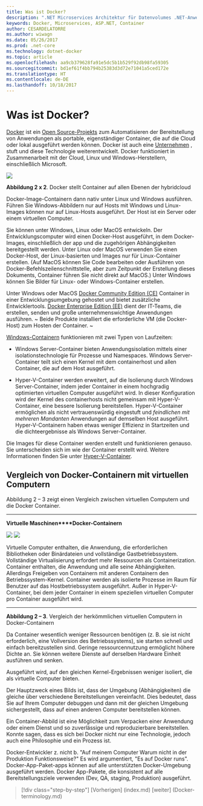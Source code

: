 ```yaml
---
title: Was ist Docker?
description: ".NET Microservices Architektur für Datenvolumes .NET-Anwendungen | Was ist Docker?"
keywords: Docker, Microservices, ASP.NET, Container
author: CESARDELATORRE
ms.author: wiwagn
ms.date: 05/26/2017
ms.prod: .net-core
ms.technology: dotnet-docker
ms.topic: article
ms.openlocfilehash: aa9cb379628fa91e5dc5b1b529f92db98fa59305
ms.sourcegitcommit: bd1ef61f4bb794b25383d3d72e71041a5ced172e
ms.translationtype: HT
ms.contentlocale: de-DE
ms.lasthandoff: 10/18/2017
---
```

# <a name="what-is-docker"></a>Was ist Docker?

[Docker](https://www.docker.com/) ist ein [Open Source-Projekts](https://github.com/docker/docker) zum Automatisieren der Bereitstellung von Anwendungen als portable, eigenständiger Container, die auf die Cloud oder lokal ausgeführt werden können. Docker ist auch eine [Unternehmen](https://www.docker.com/) , stuft und diese Technologie weiterentwickelt. Docker funktioniert in Zusammenarbeit mit der Cloud, Linux und Windows-Herstellern, einschließlich Microsoft.

![](./media/image2.png)

**Abbildung 2 x 2**. Docker stellt Container auf allen Ebenen der hybridcloud

Docker-Image-Containern dann nativ unter Linux und Windows ausführen. Führen Sie Windows-Abbildern nur auf Hosts mit Windows und Linux-Images können nur auf Linux-Hosts ausgeführt. Der Host ist ein Server oder einem virtuellen Computer.

Sie können unter Windows, Linux oder MacOS entwickeln. Der Entwicklungscomputer wird einen Docker-Host ausgeführt, in dem Docker-Images, einschließlich der app und die zugehörigen Abhängigkeiten bereitgestellt werden. Unter Linux oder MacOS verwenden Sie einen Docker-Host, der Linux-basierten und Images nur für Linux-Container erstellen. (Auf MacOS können Sie Code bearbeiten oder Ausführen von Docker-Befehlszeilenschnittstelle, aber zum Zeitpunkt der Erstellung dieses Dokuments, Container führen Sie nicht direkt auf MacOS.) Unter Windows können Sie Bilder für Linux- oder Windows-Container erstellen.

Unter Windows oder MacOS [Docker Community Edition (CE)](https://www.docker.com/community-edition) Container in einer Entwicklungsumgebung gehostet und bietet zusätzliche Entwicklertools. [Docker Enterprise Edition (EE)](https://www.docker.com/enterprise-edition) dient der IT-Teams, die erstellen, senden und große unternehmenswichtige Anwendungen ausführen. ~ Beide Produkte installiert die erforderliche VM (die Docker-Host) zum Hosten der Container. ~ 

[Windows-Containern](https://msdn.microsoft.com/en-us/virtualization/windowscontainers/about/about_overview) funktionieren mit zwei Typen von Laufzeiten:

-   Windows Server-Container bieten Anwendungsisolation mittels einer isolationstechnologie für Prozesse und Namespaces. Windows Server-Container teilt sich einen Kernel mit dem containerhost und allen Container, die auf dem Host ausgeführt.

-   Hyper-V-Container werden erweitert, auf die Isolierung durch Windows Server-Container, indem jeder Container in einem hochgradig optimierten virtuellen Computer ausgeführt wird. In dieser Konfiguration wird der Kernel des containerhosts nicht gemeinsam mit Hyper-V-Container, eine bessere Isolierung bereitstellen. Hyper-V-Container ermöglichen als nicht vertrauenswürdig eingestuft und *feindlichen mit mehreren Mandanten* Anwendungen auf demselben Host ausgeführt. Hyper-V-Containern haben etwas weniger Effizienz in Startzeiten und die dichteergebnisse als Windows Server-Container.

Die Images für diese Container werden erstellt und funktionieren genauso. Sie unterscheiden sich im wie der Container erstellt wird. Weitere Informationen finden Sie unter [Hyper-V-Container](https://msdn.microsoft.com/en-us/virtualization/windowscontainers/about/about_overview).

## <a name="comparing-docker-containers-with-virtual-machines"></a>Vergleich von Docker-Containern mit virtuellen Computern

Abbildung 2 – 3 zeigt einen Vergleich zwischen virtuellen Computern und die Docker Container.

  ------------------------------------------------------------------------------------------------------------------------------------------------------------------------------------- --------------------------------------------------------------------------------------------------------------------------------------------------------------------------------------------------------------------------------------------------------------------------------------------------------------
  **Virtuelle Maschinen****Docker-Containern** 
                                                                                                                                                                                        
  ![](./media/image3.png)                                                                                                                                ![](./media/image4.png)
                                                                                                                                                                                        
  Virtuelle Computer enthalten, die Anwendung, die erforderlichen Bibliotheken oder Binärdateien und vollständige Gastbetriebssystem. Vollständige Virtualisierung erfordert mehr Ressourcen als Containerization. Container enthalten, die Anwendung und alle seine Abhängigkeiten. Allerdings Freigeben von Containern mit anderen Containern den Betriebssystem-Kernel. Container werden als isolierte Prozesse im Raum für Benutzer auf das Hostbetriebssystem ausgeführt. Außer in Hyper-V-Container, bei dem jeder Container in einem speziellen virtuellen Computer pro Container ausgeführt wird.
  ------------------------------------------------------------------------------------------------------------------------------------------------------------------------------------- --------------------------------------------------------------------------------------------------------------------------------------------------------------------------------------------------------------------------------------------------------------------------------------------------------------

**Abbildung 2 – 3**. Vergleich der herkömmlichen virtuellen Computern in Docker-Containern

Da Container wesentlich weniger Ressourcen benötigen (z. B. sie ist nicht erforderlich, eine Vollversion des Betriebssystems), sie starten schnell und einfach bereitzustellen sind. Geringe ressourcennutzung ermöglicht höhere Dichte an. Sie können weitere Dienste auf derselben Hardware Einheit ausführen und senken.

Ausgeführt wird, auf den gleichen Kernel-Ergebnissen weniger isoliert, die als virtuelle Computer bieten.

Der Hauptzweck eines Bilds ist, dass der Umgebung (Abhängigkeiten) die gleiche über verschiedene Bereitstellungen vereinfacht. Dies bedeutet, dass Sie auf Ihrem Computer debuggen und dann mit der gleichen Umgebung sichergestellt, dass auf einen anderen Computer bereitstellen können.

Ein Container-Abbild ist eine Möglichkeit zum Verpacken einer Anwendung oder einem Dienst und so zuverlässige und reproduzierbare bereitstellen. Konnte sagen, dass es sich bei Docker nicht nur eine Technologie, jedoch auch eine Philosophie und ein Prozess ist.

Docker-Entwickler z. nicht b. "Auf meinem Computer Warum nicht in der Produktion Funktionsweise?" Es wird argumentiert, "Es auf Docker runs". Docker-App-Paket-apps können auf alle unterstützten Docker-Umgebung ausgeführt werden. Docker App-Pakete, die konsistent auf alle Bereitstellungsziele verwenden (Dev, QA, staging, Produktion) ausgeführt.

>[!div class="step-by-step"]
[Vorherigen] (index.md) [weiter] (Docker-terminology.md)
